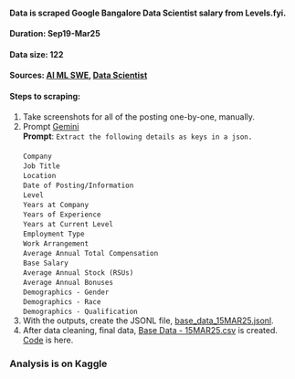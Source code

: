 #### Data is scraped Google Bangalore Data Scientist salary from Levels.fyi.
#### Duration: Sep19-Mar25
#### Data size: 122
#### Sources: [AI ML SWE](https://www.levels.fyi/t/software-engineer/locations/greater-bengaluru?search=google+ai+ml), [Data Scientist](https://www.levels.fyi/t/data-scientist/locations/greater-bengaluru?search=google)

#### Steps to scraping:
1. Take screenshots for all of the posting one-by-one, manually.
2. Prompt [Gemini](https://gemini.google.com/) <br>
   **Prompt**: `Extract the following details as keys in a json.`<br><br>
`Company`<br>
`Job Title`<br>
`Location`<br>
`Date of Posting/Information`<br>
`Level`<br>
`Years at Company`<br>
`Years of Experience`<br>
`Years at Current Level`<br>
`Employment Type`<br>
`Work Arrangement`<br>
`Average Annual Total Compensation`<br>
`Base Salary`<br>
`Average Annual Stock (RSUs)`<br>
`Average Annual Bonuses`<br>
`Demographics - Gender`<br>
`Demographics - Race`<br>
`Demographics - Qualification`<br>
3. With the outputs, create the JSONL file, [base_data_15MAR25.jsonl](https://github.com/AI-ML-Notes/Awesome-Data-Science-Resources/blob/main/Google-Bangalore-Data-Scientist-Salary/base_data_15MAR25.jsonl).
4. After data cleaning, final data, [Base Data - 15MAR25.csv](https://github.com/AI-ML-Notes/Awesome-Data-Science-Resources/blob/main/Google-Bangalore-Data-Scientist-Salary/Base%20Data%20-%2015MAR25.csv) is created. [Code](https://github.com/AI-ML-Notes/Awesome-Data-Science-Resources/blob/main/Google-Bangalore-Data-Scientist-Salary/01_Base_Data_Prep.ipynb) is here.


### Analysis is on Kaggle
